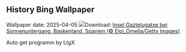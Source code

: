 ## History Bing Wallpaper
Wallpaper date: 2025-04-05
![](https://www.bing.com/th?id=OHR.GaztelugatxeSunset_DE-DE0917848827_UHD.jpg&w=1000)Download: [Insel Gaztelugatxe bei Sonnenuntergang, Baskenland, Spanien (© Eloi_Omella/Getty Images)](https://www.bing.com/th?id=OHR.GaztelugatxeSunset_DE-DE0917848827_UHD.jpg)

Auto get programm by LtgX
